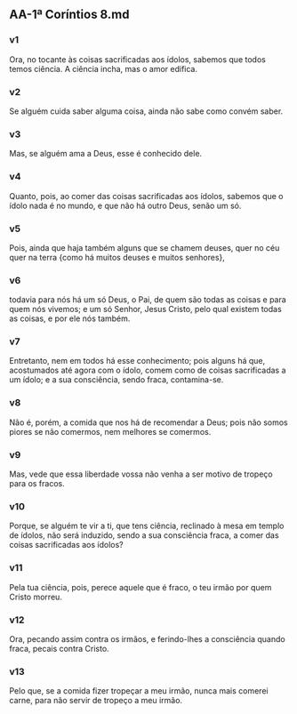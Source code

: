 ## AA-1ª Coríntios 8.md
### v1
 Ora, no tocante às coisas sacrificadas aos ídolos, sabemos que todos temos ciência. A ciência incha, mas o amor edifica.
### v2
 Se alguém cuida saber alguma coisa, ainda não sabe como convém saber.
### v3
 Mas, se alguém ama a Deus, esse é conhecido dele.
### v4
 Quanto, pois, ao comer das coisas sacrificadas aos ídolos, sabemos que o ídolo nada é no mundo, e que não há outro Deus, senão um só.
### v5
 Pois, ainda que haja também alguns que se chamem deuses, quer no céu quer na terra {como há muitos deuses e muitos senhores},
### v6
 todavia para nós há um só Deus, o Pai, de quem são todas as coisas e para quem nós vivemos; e um só Senhor, Jesus Cristo, pelo qual existem todas as coisas, e por ele nós também.
### v7
 Entretanto, nem em todos há esse conhecimento; pois alguns há que, acostumados até agora com o ídolo, comem como de coisas sacrificadas a um ídolo; e a sua consciência, sendo fraca, contamina-se.
### v8
 Não é, porém, a comida que nos há de recomendar a Deus; pois não somos piores se não comermos, nem melhores se comermos.
### v9
 Mas, vede que essa liberdade vossa não venha a ser motivo de tropeço para os fracos.
### v10
 Porque, se alguém te vir a ti, que tens ciência, reclinado à mesa em templo de ídolos, não será induzido, sendo a sua consciência fraca, a comer das coisas sacrificadas aos ídolos?
### v11
 Pela tua ciência, pois, perece aquele que é fraco, o teu irmão por quem Cristo morreu.
### v12
 Ora, pecando assim contra os irmãos, e ferindo-lhes a consciência quando fraca, pecais contra Cristo.
### v13
 Pelo que, se a comida fizer tropeçar a meu irmão, nunca mais comerei carne, para não servir de tropeço a meu irmão.
